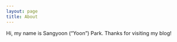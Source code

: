 ```yaml
---
layout: page
title: About
---
```


Hi, my name is Sangyoon (“Yoon”) Park.  Thanks for visiting my blog!
